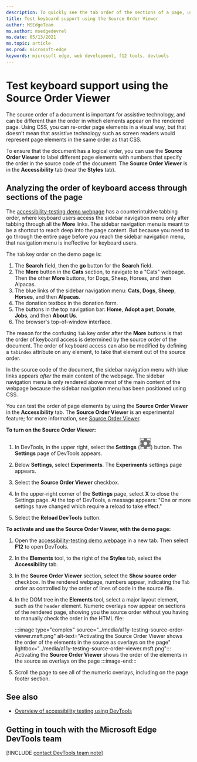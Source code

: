 ```yaml
---
description: To quickly see the tab order of the sections of a page, use the Source Order Viewer in the Accessibility tool, to the right of the Styles tab.
title: Test keyboard support using the Source Order Viewer
author: MSEdgeTeam
ms.author: msedgedevrel
ms.date: 05/13/2021
ms.topic: article
ms.prod: microsoft-edge
keywords: microsoft edge, web development, f12 tools, devtools
---
```

# Test keyboard support using the Source Order Viewer

The source order of a document is important for assistive technology, and can be different than the order in which elements appear on the rendered page.  Using CSS, you can re-order page elements in a visual way, but that doesn't mean that assistive technology such as screen readers would represent page elements in the same order as that CSS.  

To ensure that the document has a logical order, you can use the **Source Order Viewer** to label different page elements with numbers that specify the order in the source code of the document.  The **Source Order Viewer** is in the **Accessibility** tab (near the **Styles** tab).


## Analyzing the order of keyboard access through sections of the page

The [accessibility-testing demo webpage][DevToolsA11yErrorsDemopage] has a counterintuitive tabbing order, where keyboard users access the sidebar navigation menu only after tabbing through all the **More** links.  The sidebar navigation menu is meant to be a shortcut to reach deep into the page content.  But because you need to go through the entire page before you reach the sidebar navigation menu, that navigation menu is ineffective for keyboard users.

The `Tab` key order on the demo page is:
1. The **Search** field, then the **go** button for the **Search** field.
1. The **More** button in the **Cats** section, to navigate to a "Cats" webpage.  Then the other **More** buttons, for Dogs, Sheep, Horses, and then Alpacas.
1. The blue links of the sidebar navigation menu: **Cats**, **Dogs**, **Sheep**, **Horses**, and then **Alpacas**.
1. The donation textbox in the donation form.
1. The buttons in the top navigation bar: **Home**, **Adopt a pet**, **Donate**, **Jobs**, and then **About Us**.
1. The browser's top-of-window interface.

The reason for the confusing `Tab` key order after the **More** buttons is that the order of keyboard access is determined by the source order of the document.  The order of keyboard access can also be modified by defining a `tabindex` attribute on any element, to take that element out of the source order.

In the source code of the document, the sidebar navigation menu with blue links appears _after_ the main content of the webpage.  The sidebar navigation menu is only rendered above most of the main content of the webpage because the sidebar navigation menu has been positioned using CSS.

You can test the order of page elements by using the **Source Order Viewer** in the **Accessibility** tab.  The **Source Order Viewer** is an experimental feature; for more information, see [Source Order Viewer](../experimental-features/index.md#source-order-viewer).


**To turn on the Source Order Viewer:**

1.  In DevTools, in the upper right, select the **Settings** \(![Settings button](../media/settings-button-icon.msft.png)\) button.  The **Settings** page of DevTools appears.

1.  Below **Settings**, select **Experiments**.  The **Experiments** settings page appears.

1.  Select the **Source Order Viewer** checkbox.

1.  In the upper-right corner of the **Settings** page, select **X** to close the Settings page.  At the top of DevTools, a message appears: "One or more settings have changed which require a reload to take effect."

1.  Select the **Reload DevTools** button.


**To activate and use the Source Order Viewer, with the demo page:**

1.  Open the [accessibility-testing demo webpage][DevToolsA11yErrorsDemopage] in a new tab.  Then select **F12** to open DevTools.

1.  In the **Elements** tool, to the right of the **Styles** tab, select the **Accessibility** tab.

1.  In the **Source Order Viewer** section, select the **Show source order** checkbox.  In the rendered webpage, numbers appear, indicating the `Tab` order as controlled by the order of lines of code in the source file.

1.  In the DOM tree in the **Elements** tool, select a major layout element, such as the `header` element.  Numeric overlays now appear on sections of the rendered page, showing you the source order without you having to manually check the order in the HTML file:

    :::image type="complex" source="../media/a11y-testing-source-order-viewer.msft.png" alt-text="Activating the Source Order Viewer shows the order of the elements in the source as overlays on the page" lightbox="../media/a11y-testing-source-order-viewer.msft.png":::
        Activating the **Source Order Viewer** shows the order of the elements in the source as overlays on the page
    :::image-end:::
    
1.  Scroll the page to see all of the numeric overlays, including on the page footer section.


## See also

*  [Overview of accessibility testing using DevTools](accessibility-testing-in-devtools.md)


## Getting in touch with the Microsoft Edge DevTools team  

[!INCLUDE [contact DevTools team note](../includes/contact-devtools-team-note.md)]  


<!-- links -->
[DevToolsA11yErrorsDemopage]: https://microsoftedge.github.io/DevToolsSamples/a11y-testing/page-with-errors.html "Accessibility-testing demo webpage | GitHub"
